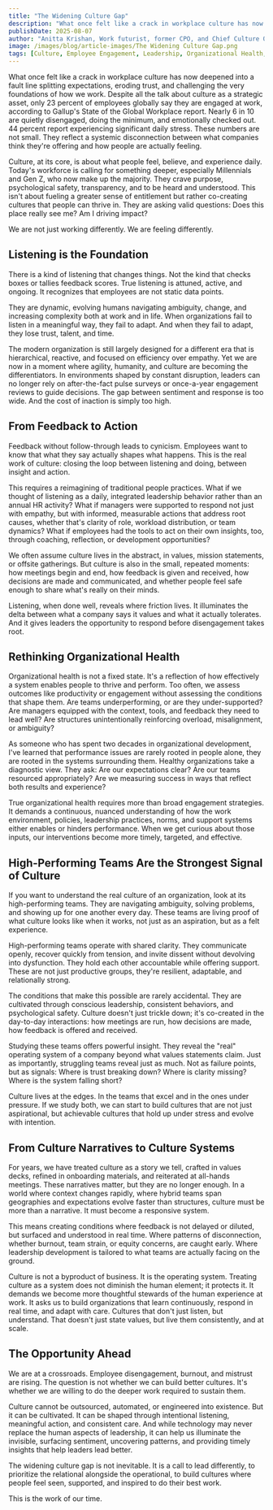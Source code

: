 ```yaml
---
title: "The Widening Culture Gap"
description: "What once felt like a crack in workplace culture has now deepened into a fault line splitting expectations, eroding trust, and challenging the very foundations of how we work."
publishDate: 2025-08-07
author: "Anitta Krishan, Work futurist, former CPO, and Chief Culture Officer at Hoogly AI"
image: /images/blog/article-images/The Widening Culture Gap.png
tags: [Culture, Employee Engagement, Leadership, Organizational Health, Workplace Culture]
---
```


What once felt like a crack in workplace culture has now deepened into a fault line splitting expectations, eroding trust, and challenging the very foundations of how we work. Despite all the talk about culture as a strategic asset, only 23 percent of employees globally say they are engaged at work, according to Gallup's State of the Global Workplace report. Nearly 6 in 10 are quietly disengaged, doing the minimum, and emotionally checked out. 44 percent report experiencing significant daily stress. These numbers are not small. They reflect a systemic disconnection between what companies think they're offering and how people are actually feeling.

Culture, at its core, is about what people feel, believe, and experience daily. Today's workforce is calling for something deeper, especially Millennials and Gen Z, who now make up the majority. They crave purpose, psychological safety, transparency, and to be heard and understood. This isn't about fueling a greater sense of entitlement but rather co-creating cultures that people can thrive in. They are asking valid questions: Does this place really see me? Am I driving impact?

We are not just working differently. We are feeling differently.

## Listening is the Foundation

There is a kind of listening that changes things. Not the kind that checks boxes or tallies feedback scores. True listening is attuned, active, and ongoing. It recognizes that employees are not static data points. 

They are dynamic, evolving humans navigating ambiguity, change, and increasing complexity both at work and in life. When organizations fail to listen in a meaningful way, they fail to adapt. And when they fail to adapt, they lose trust, talent, and time.

The modern organization is still largely designed for a different era that is hierarchical, reactive, and focused on efficiency over empathy. Yet we are now in a moment where agility, humanity, and culture are becoming the differentiators. In environments shaped by constant disruption, leaders can no longer rely on after-the-fact pulse surveys or once-a-year engagement reviews to guide decisions. The gap between sentiment and response is too wide. And the cost of inaction is simply too high.

## From Feedback to Action

Feedback without follow-through leads to cynicism. Employees want to know that what they say actually shapes what happens. This is the real work of culture: closing the loop between listening and doing, between insight and action.

This requires a reimagining of traditional people practices. What if we thought of listening as a daily, integrated leadership behavior rather than an annual HR activity? What if managers were supported to respond not just with empathy, but with informed, measurable actions that address root causes, whether that's clarity of role, workload distribution, or team dynamics? What if employees had the tools to act on their own insights, too, through coaching, reflection, or development opportunities?

We often assume culture lives in the abstract, in values, mission statements, or offsite gatherings. But culture is also in the small, repeated moments: how meetings begin and end, how feedback is given and received, how decisions are made and communicated, and whether people feel safe enough to share what's really on their minds.

Listening, when done well, reveals where friction lives. It illuminates the delta between what a company says it values and what it actually tolerates. And it gives leaders the opportunity to respond before disengagement takes root.

## Rethinking Organizational Health

Organizational health is not a fixed state. It's a reflection of how effectively a system enables people to thrive and perform. Too often, we assess outcomes like productivity or engagement without assessing the conditions that shape them. Are teams underperforming, or are they under-supported? Are managers equipped with the context, tools, and feedback they need to lead well? Are structures unintentionally reinforcing overload, misalignment, or ambiguity?

As someone who has spent two decades in organizational development, I've learned that performance issues are rarely rooted in people alone, they are rooted in the systems surrounding them. Healthy organizations take a diagnostic view. They ask: Are our expectations clear? Are our teams resourced appropriately? Are we measuring success in ways that reflect both results and experience?

True organizational health requires more than broad engagement strategies. It demands a continuous, nuanced understanding of how the work environment, policies, leadership practices, norms, and support systems either enables or hinders performance. When we get curious about those inputs, our interventions become more timely, targeted, and effective.

## High-Performing Teams Are the Strongest Signal of Culture

If you want to understand the real culture of an organization, look at its high-performing teams. They are navigating ambiguity, solving problems, and showing up for one another every day. These teams are living proof of what culture looks like when it works, not just as an aspiration, but as a felt experience.

High-performing teams operate with shared clarity. They communicate openly, recover quickly from tension, and invite dissent without devolving into dysfunction. They hold each other accountable while offering support. These are not just productive groups, they're resilient, adaptable, and relationally strong.

The conditions that make this possible are rarely accidental. They are cultivated through conscious leadership, consistent behaviors, and psychological safety. Culture doesn't just trickle down; it's co-created in the day-to-day interactions: how meetings are run, how decisions are made, how feedback is offered and received.

Studying these teams offers powerful insight. They reveal the "real" operating system of a company beyond what values statements claim. Just as importantly, struggling teams reveal just as much. Not as failure points, but as signals: Where is trust breaking down? Where is clarity missing? Where is the system falling short?

Culture lives at the edges. In the teams that excel and in the ones under pressure. If we study both, we can start to build cultures that are not just aspirational, but achievable cultures that hold up under stress and evolve with intention.

## From Culture Narratives to Culture Systems

For years, we have treated culture as a story we tell, crafted in values decks, refined in onboarding materials, and reiterated at all-hands meetings. These narratives matter, but they are no longer enough. In a world where context changes rapidly, where hybrid teams span geographies and expectations evolve faster than structures, culture must be more than a narrative. It must become a responsive system.

This means creating conditions where feedback is not delayed or diluted, but surfaced and understood in real time. Where patterns of disconnection, whether burnout, team strain, or equity concerns, are caught early. Where leadership development is tailored to what teams are actually facing on the ground.

Culture is not a byproduct of business. It is the operating system. Treating culture as a system does not diminish the human element; it protects it. It demands we become more thoughtful stewards of the human experience at work. It asks us to build organizations that learn continuously, respond in real time, and adapt with care. Cultures that don't just listen, but understand. That doesn't just state values, but live them consistently, and at scale.

## The Opportunity Ahead

We are at a crossroads. Employee disengagement, burnout, and mistrust are rising. The question is not whether we can build better cultures. It's whether we are willing to do the deeper work required to sustain them.

Culture cannot be outsourced, automated, or engineered into existence. But it can be cultivated. It can be shaped through intentional listening, meaningful action, and consistent care. And while technology may never replace the human aspects of leadership, it can help us illuminate the invisible, surfacing sentiment, uncovering patterns, and providing timely insights that help leaders lead better.

The widening culture gap is not inevitable. It is a call to lead differently, to prioritize the relational alongside the operational, to build cultures where people feel seen, supported, and inspired to do their best work.

This is the work of our time. 